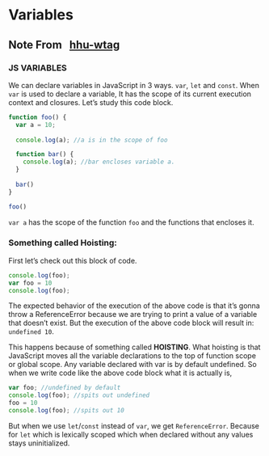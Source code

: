 # Variables

## Note From &nbsp; [hhu-wtag](https://github.com/hhu-wtag)

### **JS VARIABLES**

We can declare variables in JavaScript in 3 ways. `var`, `let` and `const`.
When `var` is used to declare a variable,
It has the scope of its current execution context and closures. Let’s study this code block.

```js
function foo() {
  var a = 10;
  
  console.log(a); //a is in the scope of foo

  function bar() {
    console.log(a); //bar encloses variable a.
  }
    
  bar()
}

foo()
```

`var a` has the scope of the function `foo` and the functions that encloses it. 


### **Something called Hoisting:**

First let’s check out this block of code.

```js
console.log(foo);
var foo = 10
console.log(foo);
```
The expected behavior of the execution of the above code is that it’s gonna throw a ReferenceError because we are trying to print a value of a variable that doesn’t exist.
But the execution of the above code block will result in: `undefined 10`.

This happens because of something called **HOISTING**. What hoisting is that JavaScript moves all the variable declarations to the top of function scope or global scope. Any variable declared with var is by default undefined. So when we write code like the above code block what it is actually is, 

```js
var foo; //undefined by default
console.log(foo); //spits out undefined
foo = 10
console.log(foo); //spits out 10
```

But when we use `let`/`const` instead of `var`, we get `ReferenceError`. Because for `let` which is lexically scoped which when declared without any values stays uninitialized. 
